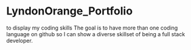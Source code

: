 # LyndonOrange_Portfolio
 to display my coding skills
The goal is to have more than one coding language on github so I can show a diverse skillset of being a full stack developer. 
